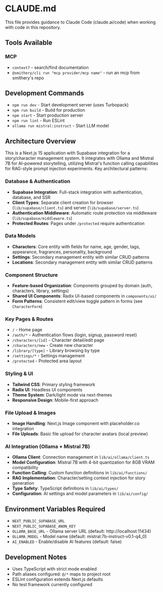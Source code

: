 # CLAUDE.md

This file provides guidance to Claude Code (claude.ai/code) when working with code in this repository.

## Tools Available

### MCP

- `context7` - search/find documentation
- `@smithery/cli run "mcp provider/mcp name"` - run an mcp from smithery's repo

## Development Commands

- `npm run dev` - Start development server (uses Turbopack)
- `npm run build` - Build for production 
- `npm start` - Start production server
- `npm run lint` - Run ESLint
- `ollama run mistral:instruct` - Start LLM model

## Architecture Overview

This is a Next.js 15 application with Supabase integration for a story/character management system. It integrates with Ollama and Mistral 7B for AI-powered storytelling, utilizing Mistral's function calling capabilities for RAG-style prompt injection experiments. Key architectural patterns:

### Database & Authentication
- **Supabase Integration**: Full-stack integration with authentication, database, and SSR
- **Client Types**: Separate client creation for browser (`lib/supabase/client.ts`) and server (`lib/supabase/server.ts`)
- **Authentication Middleware**: Automatic route protection via middleware (`lib/supabase/middleware.ts`)
- **Protected Routes**: Pages under `/protected` require authentication

### Data Models
- **Characters**: Core entity with fields for name, age, gender, tags, appearance, fragrances, personality, background
- **Settings**: Secondary management entity with similar CRUD patterns
- **Locations**: Secondary management entity with similar CRUD patterns

### Component Structure
- **Feature-based Organization**: Components grouped by domain (auth, characters, library, settings)
- **Shared UI Components**: Radix UI-based components in `components/ui/`
- **Form Patterns**: Consistent edit/view toggle pattern in forms (see `CharacterForm`)

### Key Pages & Routes
- `/` - Home page
- `/auth/*` - Authentication flows (login, signup, password reset)
- `/characters/[id]` - Character detail/edit page
- `/characters/new` - Create new character
- `/library/[type]` - Library browsing by type
- `/settings/*` - Settings management
- `/protected` - Protected area layout

### Styling & UI
- **Tailwind CSS**: Primary styling framework
- **Radix UI**: Headless UI components
- **Theme System**: Dark/light mode via next-themes
- **Responsive Design**: Mobile-first approach

### File Upload & Images
- **Image Handling**: Next.js Image component with placeholder.co integration
- **File Uploads**: Basic file upload for character avatars (local preview)

### AI Integration (Ollama + Mistral 7B)
- **Ollama Client**: Connection management in `lib/ai/ollama/client.ts`
- **Model Configuration**: Mistral 7B with 4-bit quantization for 8GB VRAM compatibility
- **Function Calling**: Custom function definitions in `lib/ai/functions/`
- **RAG Implementation**: Character/setting context injection for story generation
- **Type Safety**: TypeScript definitions in `lib/ai/types/`
- **Configuration**: AI settings and model parameters in `lib/ai/config/`

## Environment Variables Required
- `NEXT_PUBLIC_SUPABASE_URL`
- `NEXT_PUBLIC_SUPABASE_ANON_KEY`
- `OLLAMA_BASE_URL` - Ollama server URL (default: http://localhost:11434)
- `OLLAMA_MODEL` - Model name (default: mistral:7b-instruct-v0.1-q4_0)
- `AI_ENABLED` - Enable/disable AI features (default: false)

## Development Notes
- Uses TypeScript with strict mode enabled
- Path aliases configured: `@/*` maps to project root
- ESLint configuration extends Next.js defaults
- No test framework currently configured